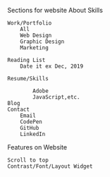 Sections for website
    About
         Skills

    Work/Portfolio
        All
        Web Design
        Graphic Design
        Marketing

    Reading List
        Date it ex Dec, 2019

    Resume/Skills
            
            Adobe
            JavaScript,etc.
    Blog
    Contact
        Email
        CodePen
        GitHub
        LinkedIn



Features on Website

    Scroll to top
    Contrast/Font/Layout Widget



